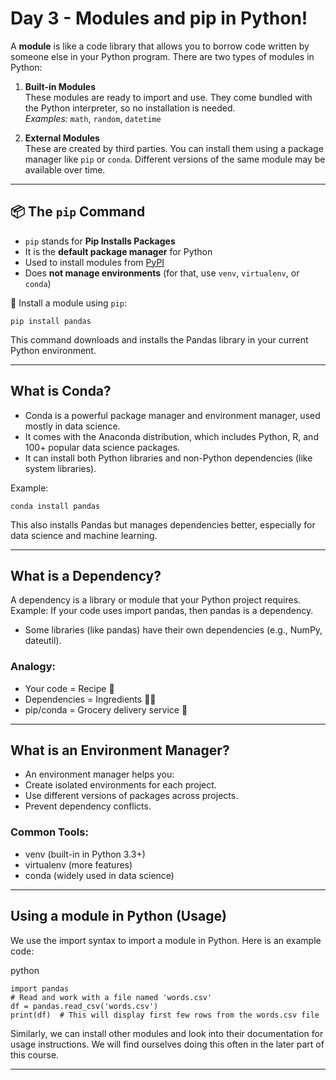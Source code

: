 # Day 3 - Modules and pip in Python!

A **module** is like a code library that allows you to borrow code written by someone else in your Python program. There are two types of modules in Python:

1. **Built-in Modules**  
   These modules are ready to import and use. They come bundled with the Python interpreter, so no installation is needed.  
   *Examples:* `math`, `random`, `datetime`

2. **External Modules**  
   These are created by third parties. You can install them using a package manager like `pip` or `conda`. Different versions of the same module may be available over time.

---

## 📦 The `pip` Command

- `pip` stands for **Pip Installs Packages**
- It is the **default package manager** for Python
- Used to install modules from [PyPI](https://pypi.org)
- Does **not manage environments** (for that, use `venv`, `virtualenv`, or `conda`)

🔧 Install a module using `pip`:

```
pip install pandas
```
This command downloads and installs the Pandas library in your current Python environment.

---

## What is Conda?

- Conda is a powerful package manager and environment manager, used mostly in data science.
- It comes with the Anaconda distribution, which includes Python, R, and 100+ popular data science packages.
- It can install both Python libraries and non-Python dependencies (like system libraries).

Example:
```
conda install pandas
```
This also installs Pandas but manages dependencies better, especially for data science and machine learning.

---

## What is a Dependency?

A dependency is a library or module that your Python project requires.
Example: If your code uses import pandas, then pandas is a dependency.

- Some libraries (like pandas) have their own dependencies (e.g., NumPy, dateutil).

### Analogy:
- Your code = Recipe 🍲
- Dependencies = Ingredients 🥕🍅
- pip/conda = Grocery delivery service 🛒

---

## What is an Environment Manager?
- An environment manager helps you:
- Create isolated environments for each project.
- Use different versions of packages across projects.
- Prevent dependency conflicts.

### Common Tools:
- venv (built-in in Python 3.3+)
- virtualenv (more features)
- conda (widely used in data science)

---

## Using a module in Python (Usage)
We use the import syntax to import a module in Python. Here is an example code:

python
```
import pandas
# Read and work with a file named 'words.csv'
df = pandas.read_csv('words.csv')
print(df)  # This will display first few rows from the words.csv file
```

Similarly, we can install other modules and look into their documentation for usage instructions.
We will find ourselves doing this often in the later part of this course.

---
